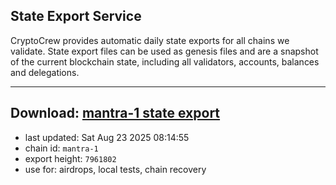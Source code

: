 ## State Export Service
CryptoCrew provides automatic daily state exports for all chains we validate. State export files can be used as genesis files and are a snapshot of the current blockchain state, including all validators, accounts, balances and delegations.

---
**Download: [mantra-1 state export](https://dl-eu2.ccvalidators.com/SERVICE/mantrachain/mantra-1_export_7961802.json)**
---

- last updated: Sat Aug 23 2025 08:14:55
- chain id: `mantra-1`
- export height: `7961802`
- use for: airdrops, local tests, chain recovery
